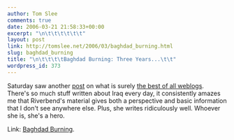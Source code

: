```yaml
---
author: Tom Slee
comments: true
date: 2006-03-21 21:58:33+00:00
excerpt: "\n\t\t\t\t\t\t"
layout: post
link: http://tomslee.net/2006/03/baghdad_burning.html
slug: baghdad_burning
title: "\n\t\t\t\tBaghdad Burning: Three Years...\t\t"
wordpress_id: 373
---
```



				

Saturday saw another [post](http://riverbendblog.blogspot.com/2006_03_01_riverbendblog_archive.html#114264288537634165) on what is surely [the best of all weblogs](http://riverbendblog.blogspot.com/). There's so much stuff written about Iraq every day, it consistently amazes me that Riverbend's material gives both a perspective and basic information that I don't see anywhere else. Plus, she writes ridiculously well. Whoever she is, she's a hero.




Link: [Baghdad Burning](http://riverbendblog.blogspot.com/2006_03_01_riverbendblog_archive.html#114264288537634165).


		
